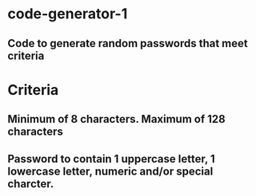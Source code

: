 # code-generator-1
## Code to generate random passwords that meet criteria

# Criteria
## Minimum of 8 characters. Maximum of 128 characters
## Password to contain 1 uppercase letter, 1 lowercase letter, numeric and/or special charcter. 